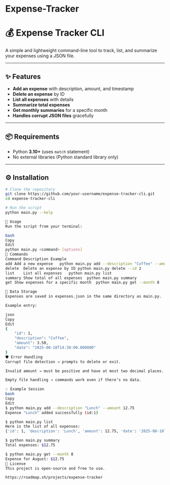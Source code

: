 # Expense-Tracker
# 💰 Expense Tracker CLI

A simple and lightweight command-line tool to track, list, and summarize your expenses using a JSON file.

---

## ✨ Features

- **Add an expense** with description, amount, and timestamp  
- **Delete an expense** by ID  
- **List all expenses** with details  
- **Summarize total expenses**  
- **Get monthly summaries** for a specific month  
- **Handles corrupt JSON files** gracefully

---

## 📦 Requirements

- Python **3.10+** (uses `match` statement)
- No external libraries (Python standard library only)

---

## ⚙️ Installation

```bash
# Clone the repository
git clone https://github.com/your-username/expense-tracker-cli.git
cd expense-tracker-cli

# Run the script
python main.py --help

🚀 Usage
Run the script from your terminal:

bash
Copy
Edit
python main.py <command> [options]
📜 Commands
Command	Description	Example
add	Add a new expense	python main.py add --description "Coffee" --amount 3.50
delete	Delete an expense by ID	python main.py delete --id 2
list	List all expenses	python main.py list
summary	Show total of all expenses	python main.py summary
get	Show expenses for a specific month	python main.py get --month 8

📂 Data Storage
Expenses are saved in expenses.json in the same directory as main.py.

Example entry:

json
Copy
Edit
{
    "id": 1,
    "description": "Coffee",
    "amount": 3.50,
    "date": "2025-08-10T14:30:00.000000"
}
🛡 Error Handling
Corrupt file detection → prompts to delete or exit.

Invalid amount → must be positive and have at most two decimal places.

Empty file handling → commands work even if there’s no data.

💡 Example Session
bash
Copy
Edit
$ python main.py add --description "Lunch" --amount 12.75
Expense "Lunch" added successfully (id:1)

$ python main.py list
Here is the list of all expenses:
{'id': 1, 'description': 'Lunch', 'amount': 12.75, 'date': '2025-08-10T14:30:00.000000'}

$ python main.py summary
Total expenses: $12.75

$ python main.py get --month 8
Expense for August: $12.75
📄 License
This project is open-source and free to use.

https://roadmap.sh/projects/expense-tracker
